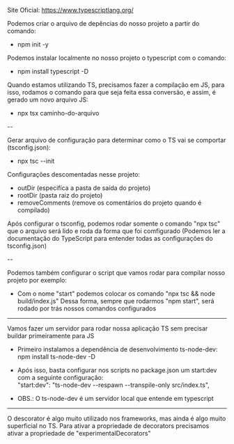 Site Oficial: https://www.typescriptlang.org/

Podemos criar o arquivo de depências do nosso projeto a partir do comando:
- npm init -y

Podemos  instalar localmente no nosso projeto o typescript com o comando: 
- npm install typescript -D

Quando estamos utilizando TS, precisamos fazer a compilação em JS, para isso, rodamos o comando para que seja feita essa conversão, 
e assim, é gerado um novo arquivo JS:
- npx tsx caminho-do-arquivo

--

Gerar arquivo de configuração para determinar como o TS vai se comportar (tsconfig.json):
- npx tsc --init

Configurações descomentadas nesse projeto:
- outDir (especifíca a pasta de saída do projeto)
-  rootDir (pasta raiz do projeto)
- removeComments (remove os comentários do projeto quando é compilado)

Após configurar o tsconfig, podemos rodar somente o comando "npx tsc" que o arquivo será lido e roda da forma que foi comfigurado
(Podemos ler a documentação do TypeScript para entender todas as configurações do tsconfig.json)

--

Podemos também configurar o script que vamos rodar para compilar nosso projeto por exemplo:
- Com o nome "start" podemos colocar os comando "npx tsc && node build/index.js"
Dessa forma, sempre que rodarmos "npm start", será rodado por trás nossos comandos configurados

---

Vamos fazer um servidor para rodar nossa aplicação TS sem precisar buildar primeiramente para JS
- Primeiro instalamos a dependência de desenvolvimento ts-node-dev: npm install ts-node-dev -D 
- Após isso, basta configurar nos scripts no package.json um start:dev com a seguinte configuração:     
    "start:dev": "ts-node-dev --respawn --transpile-only src/index.ts",

- OBS.: O ts-node-dev é um servidor local que entende em typescript

---

O descorator é algo muito utilizado nos frameworks, mas ainda é algo muito superficial no TS. Para ativar a propriedade de decorators precisamos ativar a propriedade de "experimentalDecorators"